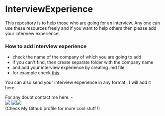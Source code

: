 # InterviewExperience

This repository is to help those who are going for an interview. Any one can use these resources freely and if you want to help others then please add your interview experience.

### How to add interview experience

* check the name of the company of which you are going to add.
* if you can't find, then create separate folder with the company name 
* and add your interview experience by creating .md file
* for example check [this](https://github.com/avinash201199/InterviewExperience/blob/main/Wipro_Interview_Experience/Wipro%20elite%20interview%20experience2021.md)

You can also send your interview experience in any format , I will add it here.


For any doubt contact me  here: - <br>
[<img src="https://img.icons8.com/color/50/000000/instagram-new--v2.png"/>](https://www.instagram.com/lets__code/) [<img src="https://img.icons8.com/color/48/000000/github--v3.png"/>](https://github.com/avinash201199)[<img src="https://img.icons8.com/color/48/000000/linkedin.png"/>](https://www.linkedin.com/in/avinash-singh-071b79175/)
<br>(Check My Github profile for more cool stuff !)<br>

